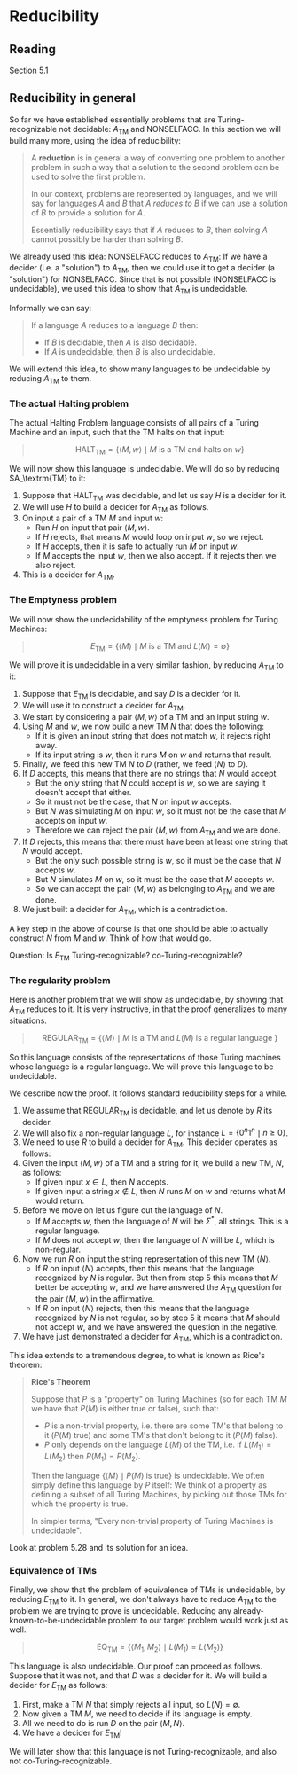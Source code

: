 # Reducibility

## Reading

Section 5.1

## Reducibility in general

So far we have established essentially problems that are Turing-recognizable not decidable: $A_\textrm{TM}$ and $\textrm{NONSELFACC}$. In this section we will build many more, using the idea of reducibility:

> A **reduction** is in general a way of converting one problem to another problem in such a way that a solution to the second problem can be used to solve the first problem.
>
> In our context, problems are represented by languages, and we will say for languages $A$ and $B$ that *$A$ reduces to $B$* if we can use a solution of $B$ to provide a solution for $A$.
>
> Essentially reducibility says that if $A$ reduces to $B$, then solving $A$ cannot possibly be harder than solving $B$.

We already used this idea: $\textrm{NONSELFACC}$ reduces to $A_\textrm{TM}$: If we have a decider (i.e. a "solution") to $A_\textrm{TM}$, then we could use it to get a decider (a "solution") for $\textrm{NONSELFACC}$. Since that is not possible ($\textrm{NONSELFACC}$ is undecidable), we used this idea to show that $A_\textrm{TM}$ is undecidable.

Informally we can say:

> If a language $A$ reduces to a language $B$ then:
>
> - If $B$ is decidable, then $A$ is also decidable.
> - If $A$ is undecidable, then $B$ is also undecidable.

We will extend this idea, to show many languages to be undecidable by reducing $A_\textrm{TM}$ to them.

### The actual Halting problem

The actual Halting Problem language consists of all pairs of a Turing Machine and an input, such that the TM halts on that input:

> $$\textrm{HALT}_\textrm{TM} = \left\{\langle M, w\rangle \mid M\textrm{ is a TM and halts on }w\right\}$$

We will now show this language is undecidable. We will do so by reducing $A_\textrm{TM} to it:

1. Suppose that $\textrm{HALT}_\textrm{TM}$ was decidable, and let us say $H$ is a decider for it.
2. We will use $H$ to build a decider for $A_\textrm{TM}$ as follows.
3. On input a pair of a TM $M$ and input $w$:
    - Run $H$ on input that pair $\langle M,w\rangle$.
    - If $H$ rejects, that means $M$ would loop on input $w$, so we reject.
    - If $H$ accepts, then it is safe to actually run $M$ on input $w$.
    - If $M$ accepts the input $w$, then we also accept. If it rejects then we also reject.
4. This is a decider for $A_\textrm{TM}$.

### The Emptyness problem

We will now show the undecidability of the emptyness problem for Turing Machines:

> $$E_\textrm{TM} = \left\{\langle M\rangle\mid M\textrm{ is a TM and }L(M)=\emptyset \right\}$$

We will prove it is undecidable in a very similar fashion, by reducing $A_\textrm{TM}$ to it:

1. Suppose that $E_\textrm{TM}$ is decidable, and say $D$ is a decider for it.
2. We will use it to construct a decider for $A_\textrm{TM}$.
3. We start by considering a pair $\langle M,w\rangle$ of a TM and an input string $w$.
4. Using $M$ and $w$, we now build a new TM $N$ that does the following:
    - If it is given an input string that does not match $w$, it rejects right away.
    - If its input string is $w$, then it runs $M$ on $w$ and returns that result.
5. Finally, we feed this new TM $N$ to $D$ (rather, we feed $\langle N\rangle$ to $D$).
6. If $D$ accepts, this means that there are no strings that $N$ would accept.
    - But the only string that $N$ could accept is $w$, so we are saying it doesn't accept that either.
    - So it must not be the case, that $N$ on input $w$ accepts.
    - But $N$ was simulating $M$ on input $w$, so it must not be the case that $M$ accepts on input $w$.
    - Therefore we can reject the pair $\langle M,w\rangle$ from $A_\textrm{TM}$ and we are done.
7. If $D$ rejects, this means that there must have been at least one string that $N$ would accept.
    - But the only such possible string is $w$, so it must be the case that $N$ accepts $w$.
    - But $N$ simulates $M$ on $w$, so it must be the case that $M$ accepts $w$.
    - So we can accept the pair $\langle M,w\rangle$ as belonging to $A_\textrm{TM}$ and we are done.
8. We just built a decider for $A_\textrm{TM}$, which is a contradiction.

A key step in the above of course is that one should be able to actually construct $N$ from $M$ and $w$. Think of how that would go.

Question: Is $E_\textrm{TM}$ Turing-recognizable? co-Turing-recognizable?

### The regularity problem

Here is another problem that we will show as undecidable, by showing that $A_\textrm{TM}$ reduces to it. It is very instructive, in that the proof generalizes to many situations.

> $$\textrm{REGULAR}_\textrm{TM} =\left\{\langle M\rangle\mid M\textrm{ is a TM and }L(M)\textrm{ is a regular language }\right\}$$

So this language consists of the representations of those Turing machines whose language is a regular language. We will prove this language to be undecidable.

We describe now the proof. It follows standard reducibility steps for a while.

1. We assume that $\textrm{REGULAR}_\textrm{TM}$ is decidable, and let us denote by $R$ its decider.
2. We will also fix a non-regular language $L$, for instance $L=\left\{0^n1^n\mid n\geq 0\right\}$.
3. We need to use $R$ to build a decider for $A_\textrm{TM}$. This decider operates as follows:
4. Given the input $\langle M, w\rangle$ of a TM and a string for it, we build a new TM, $N$, as follows:
    - If given input $x\in L$, then $N$ accepts.
    - If given input a string $x\not\in L$, then $N$ runs $M$ on $w$ and returns what $M$ would return.
5. Before we move on let us figure out the language of $N$.
    - If $M$ accepts $w$, then the language of $N$ will be $\Sigma^*$, all strings. This is a regular language.
    - If $M$ does not accept $w$, then the language of $N$ will be $L$, which is non-regular.
6. Now we run $R$ on input the string representation of this new TM $\langle N\rangle$.
    - If $R$ on input $\langle N\rangle$ accepts, then this means that the language recognized by $N$ is regular. But then from step 5 this means that $M$ better be accepting $w$, and we have answered the $A_\textrm{TM}$ question for the pair $\langle M, w\rangle$ in the affirmative.
    - If $R$ on input $\langle N\rangle$ rejects, then this means that the language recognized by $N$ is not regular, so by step 5 it means that $M$ should not accept $w$, and we have answered the question in the negative.
7. We have just demonstrated a decider for $A_\textrm{TM}$, which is a contradiction.

This idea extends to a tremendous degree, to what is known as Rice's theorem:

> **Rice's Theorem**
>
> Suppose that $P$ is a "property" on Turing Machines (so for each TM $M$ we have that $P(M)$ is either true or false), such that:
>
> - $P$ is a non-trivial property, i.e. there are some TM's that belong to it ($P(M)$ true) and some TM's that don't belong to it ($P(M)$ false).
> - $P$ only depends on the language $L(M)$ of the TM, i.e. if $L(M_1) = L(M_2)$ then $P(M_1) = P(M_2)$.
>
> Then the language $\left\{\langle M\rangle \mid P(M)\textrm{ is true}\right\}$ is undecidable. We often simply define this language by $P$ itself: We think of a property as defining a subset of all Turing Machines, by picking out those TMs for which the property is true.
>
> In simpler terms, "Every non-trivial property of Turing Machines is undecidable".

Look at problem 5.28 and its solution for an idea.

### Equivalence of TMs

Finally, we show that the problem of equivalence of TMs is undecidable, by reducing $E_\textrm{TM}$ to it. In general, we don't always have to reduce $A_\textrm{TM}$ to the problem we are trying to prove is undecidable. Reducing any already-known-to-be-undecidable problem to our target problem would work just as well.

> $$\textrm{EQ}_\textrm{TM} = \left\{\langle M_1,M_2\rangle\mid L(M_1)=L(M_2)\right\}$$

This language is also undecidable. Our proof can proceed as follows. Suppose that it was not, and that $D$ was a decider for it. We will build a decider for $E_\textrm{TM}$ as follows:

1. First, make a TM $N$ that simply rejects all input, so $L(N)=\emptyset$.
2. Now given a TM $M$, we need to decide if its language is empty.
3. All we need to do is run $D$ on the pair $\langle M, N\rangle$.
4. We have a decider for $E_\textrm{TM}$!

We will later show that this language is not Turing-recognizable, and also not co-Turing-recognizable.
